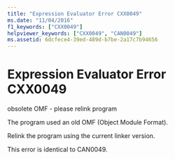 ```yaml
---
title: "Expression Evaluator Error CXX0049"
ms.date: "11/04/2016"
f1_keywords: ["CXX0049"]
helpviewer_keywords: ["CXX0049", "CAN0049"]
ms.assetid: 6dcfece4-39ed-489d-b7be-2a17c7b94656
---
```

# Expression Evaluator Error CXX0049

obsolete OMF - please relink program

The program used an old OMF (Object Module Format).

Relink the program using the current linker version.

This error is identical to CAN0049.

